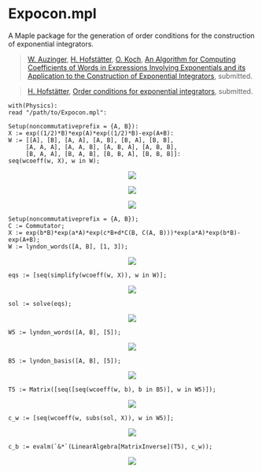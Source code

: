 # Expocon.mpl

A Maple package for the generation of order conditions for the construction of exponential integrators.

>[W. Auzinger](http://www.asc.tuwien.ac.at/~winfried), [H. Hofstätter](http://www.harald-hofstaetter.at), [O. Koch](http://othmar-koch.org), [An Algorithm for Computing Coefficients of Words in Expressions Involving Exponentials and its Application to the Construction of Exponential Integrators](), submitted.

>[H. Hofstätter](http://www.harald-hofstaetter.at), [Order conditions for exponential integrators](https://arxiv.org/pdf/1902.11256), submitted. 

```maple
with(Physics):
read "/path/to/Expocon.mpl":
```
```maple
Setup(noncommutativeprefix = {A, B}):
X := exp((1/2)*B)*exp(A)*exp((1/2)*B)-exp(A+B):
W := [[A], [B], [A, A], [A, B], [B, A], [B, B], 
     [A, A, A], [A, A, B], [A, B, A], [A, B, B], 
     [B, A, A], [B, A, B], [B, B, A], [B, B, B]]:
seq(wcoeff(w, X), w in W);
```
<p align="center">
<img src="https://latex.codecogs.com/gif.latex?0,0,0,0,0,0,0,\frac{1}{12},\frac{-1}{6},\frac{-1}{24},\frac{1}{12},\frac{1}{12},\frac{-1}{24},0"/></p>


<p align="center">
<img src="https://latex.codecogs.com/gif.latex?e^{\frac{1}{2}B}e^{A}e^{\frac{1}{2}B}-e^{A+B}=\left.\tfrac{1}{12}AAB-\tfrac{1}{6}ABA-\tfrac{1}{24}ABB+\tfrac{1}{12}BAA+\tfrac{1}{12}BAB-\tfrac{1}{24}BBA+\dots\right.">
</p>

<p align="center">
<img src="https://latex.codecogs.com/gif.latex?e^{\frac{1}{2}B}e^{A}e^{\frac{1}{2}B}-e^{A+B}=\tfrac{1}{12}[A,[A,B]]-\tfrac{1}{24}[[A,B],B]+\dots">
</p>

```maple
Setup(noncommutativeprefix = {A, B});
C := Commutator;
X := exp(b*B)*exp(a*A)*exp(c*B+d*C(B, C(A, B)))*exp(a*A)*exp(b*B)-exp(A+B);
W := lyndon_words([A, B], [1, 3]);
```
<p align="center">
<img src="https://latex.codecogs.com/gif.latex?[[A],[B],[A,A,B],[A,B,B]]">
</p>

```maple
eqs := [seq(simplify(wcoeff(w, X)), w in W)];
```
<p align="center">
<img src="https://latex.codecogs.com/gif.latex?eqs:=\left[-1+2a,-1+2b+c,-\frac{1}{6}+2a^2b+\frac{1}{2}a^2c,-\frac{1}{6}+\frac{1}{2}ac^2+acb+ab^2-d\right]"/></p>

```maple
sol := solve(eqs);
```
<p align="center">
<img src="https://latex.codecogs.com/gif.latex?sol:=\left\{a=\frac{1}{2},b=\frac{1}{6},c=\frac{2}{3},d=\frac{1}{72}\right\}"/></p>

```maple
W5 := lyndon_words([A, B], [5]);
``` 
<p align="center">
<img src="https://latex.codecogs.com/gif.latex?W5:=[[A,A,A,A,B],[A,A,A,B,B],[A,A,B,A,B],[A,A,B,B,B],[A,B,A,B,B],[A,B,B,B,B]]"/></p>

```maple
B5 := lyndon_basis([A, B], [5]);
```
<p align="center">
<img src="https://latex.codecogs.com/gif.latex?B5:=[[A,[A,[A,[A,B]]]],[A,[A,[[A,B],B]]],[[A,[A,B]],[A,B]],[A,[[[A,B],B],B]],[[A,B],[[A,B],B]],[[[[A,B],B],B],B]]"/></p>
          
```maple          
T5 := Matrix([seq([seq(wcoeff(w, b), b in B5)], w in W5)]);
```
<p align="center">
<img src="https://latex.codecogs.com/gif.latex?T5:=\left[\begin{array}{rrrrrr}1&0&0&0&0&0\\0&1&0&0&0&0\\0&-2&1&0&0&0\\0&0&0&1&0&0\\0&0&0&-3&1&0\\0&0&0&0&0&1\end{array}\right]"/></p>
              
```maple              
c_w := [seq(wcoeff(w, subs(sol, X)), w in W5)];
```
<p align="center">
<img src="https://latex.codecogs.com/gif.latex?c\_w:=\left[\frac{1}{2880},\frac{-7}{8640},\frac{1}{480},\frac{7}{12960},\frac{-1}{720},\frac{-41}{155520}\right]"/></p>

```maple              
c_b := evalm(`&*`(LinearAlgebra[MatrixInverse](T5), c_w));
```
<p align="center">
<img src="https://latex.codecogs.com/gif.latex?c\_b:=\left[\frac{1}{2880},\frac{-7}{8640},\frac{1}{2160},\frac{7}{12960},\frac{1}{4320},\frac{-41}{155520}\right]"/></p>

